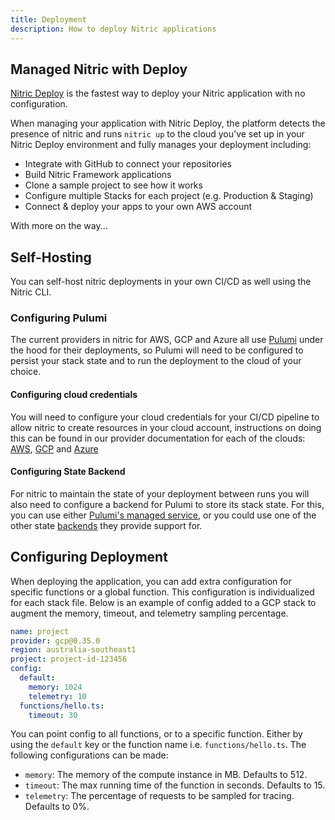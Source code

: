 ```yaml
---
title: Deployment
description: How to deploy Nitric applications
---
```


## Managed Nitric with Deploy

[Nitric Deploy](https://deploy.nitric.io) is the fastest way to deploy your Nitric application with no configuration.

When managing your application with Nitric Deploy, the platform detects the presence of nitric and runs `nitric up` to the cloud you've set up in your Nitric Deploy environment and fully manages your deployment including:

- Integrate with GitHub to connect your repositories
- Build Nitric Framework applications
- Clone a sample project to see how it works
- Configure multiple Stacks for each project (e.g. Production & Staging)
- Connect & deploy your apps to your own AWS account

With more on the way...

## Self-Hosting

You can self-host nitric deployments in your own CI/CD as well using the Nitric CLI.

### Configuring Pulumi

The current providers in nitric for AWS, GCP and Azure all use [Pulumi](https://pulumi.com) under the hood for their deployments, so Pulumi will need to be configured to persist your stack state and to run the deployment to the cloud of your choice.

#### Configuring cloud credentials

You will need to configure your cloud credentials for your CI/CD pipeline to allow nitric to create resources in your cloud account, instructions on doing this can be found in our provider documentation for each of the clouds: [AWS](/docs/reference/providers/aws), [GCP](/docs/reference/providers/gcp) and [Azure](/docs/reference/providers/azure)

#### Configuring State Backend

For nitric to maintain the state of your deployment between runs you will also need to configure a backend for Pulumi to store its stack state. For this, you can use either [Pulumi's managed service](https://www.pulumi.com/docs/intro/concepts/state/#logging-into-the-pulumi-service-backend), or you could use one of the other state [backends](https://www.pulumi.com/docs/intro/concepts/state/#logging-into-a-self-managed-backend) they provide support for.

## Configuring Deployment

When deploying the application, you can add extra configuration for specific functions or a global function. This configuration is individualized for each stack file. Below is an example of config added to a GCP stack to augment the memory, timeout, and telemetry sampling percentage.

```yaml
name: project
provider: gcp@0.35.0
region: australia-southeast1
project: project-id-123456
config:
  default:
    memory: 1024
    telemetry: 10
  functions/hello.ts:
    timeout: 30
```

You can point config to all functions, or to a specific function. Either by using the `default` key or the function name i.e. `functions/hello.ts`. The following configurations can be made:

- `memory`: The memory of the compute instance in MB. Defaults to 512.
- `timeout`: The max running time of the function in seconds. Defaults to 15.
- `telemetry`: The percentage of requests to be sampled for tracing. Defaults to 0%.
